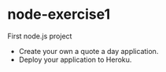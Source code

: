 # node-exercise1
First node.js project

* Create your own a quote a day application.
* Deploy your application to Heroku.
